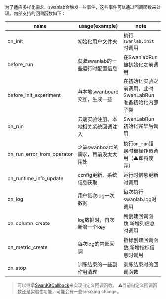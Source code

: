 为了适应多样化需求，swanlab会触发一些事件，这些事件可以通过回调函数来处理。内部支持的回调函数如下：


| name                       | usage(example)         | note                             |
|----------------------------|------------------------|----------------------------------|
| on_init                    | 初始化用户文件夹               | 执行`swanlab.init`时调用              |
| before_run                 | 获取swanlab的一些运行时配置信息    | 在SwanlabRun被初始化之前调用              |
| before_init_experiment     | 与本地swanboard交互，生成一些    | 在初始化实验之前调用，此时SwanLabRun准备初始化内部子类 |
| on_run                     | 云端实验注册、本地相关系统回调注入      | SwanLabRun初始化完毕后调用               |
| on_run_error_from_operator | 之前swanboard的需求，目前没太大用处 | 执行`on_run`错误时被操作员调用（⚠️即将废弃）      |
| on_runtime_info_update     | config更新、系统信息获取        | 运行时信息更新时调用                       |
| on_log                     | 用户每次log一次数据            | 每次执行swanlab.log时调用               |
| on_column_create           | log数据时，首次新增一个key       | 列创建回调函数,新增列信息时调用                 |
| on_metric_create           | 每次log的内部回调             | 指标创建回调函数,新增指标信息时调用               |
| on_stop                    | 训练结束的一些副作用清理           | 训练结束时的回调函数                       |


> 可以继承[SwanKitCallback](https://github.com/SwanHubX/SwanLab-Toolkit/blob/main/swankit/callback/__init__.py)来实现自定义回调函数。
> ⚠️当前自定义回调函数还是实验性功能，可能会有一些breaking change。
